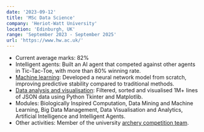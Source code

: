 ```yaml
---
date: '2023-09-12'
title: 'MSc Data Science'
company: 'Heriot-Watt University'
location: 'Edinburgh, UK'
range: 'September 2023 - September 2025'
url: 'https://www.hw.ac.uk/'
---
```

- Current average marks: 82%
- Intelligent agents: Built an AI agent that competed against other agents in Tic-Tac-Toe, with more than 80% winning rate.
- [Machine learning](https://github.com/YanMinChan/particle-swarm-optimisation): Developed a neural network model from scratch, improving predictive stability compared to traditional methods.
- [Data analysis and visualisation](https://github.com/YanMinChan/data-analysis-tkinter): Filtered, sorted and visualised 1M+ lines of JSON data using Python Tkinter and Matplotlib.
- Modules: Biologically Inspired Computation, Data Mining and Machine Learning, Big Data Management, Data Visualisation and Analytics, Artificial Intelligence and Intelligent Agents.
- Other activities: Member of the university [archery competition team](https://www.instagram.com/heriotwattarcheryclub/).

